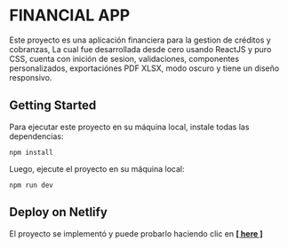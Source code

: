# FINANCIAL APP

Este proyecto es una aplicación financiera para la gestion de créditos y cobranzas, La cual fue desarrollada desde cero usando ReactJS y puro CSS, cuenta con inición de sesion, validaciones, componentes personalizados, exportaciónes PDF XLSX, modo oscuro y tiene un diseño responsivo.

## Getting Started

Para ejecutar este proyecto en su máquina local, instale todas las dependencias:

```
npm install
```

Luego, ejecute el proyecto en su máquina local:

```
npm run dev
```

## Deploy on Netlify

El proyecto se implementó y puede probarlo haciendo clic en [**[ here ]**](https://reactjs-financial-app.netlify.app)

